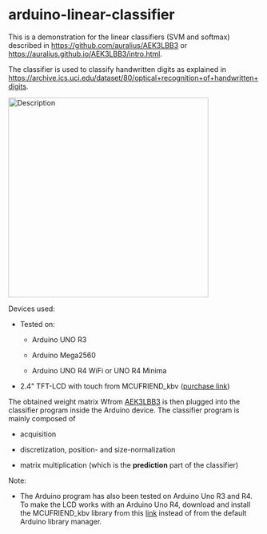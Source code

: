# arduino-linear-classifier

This is a demonstration for the linear classifiers (SVM and softmax) described in https://github.com/auralius/AEK3LBB3 or https://auralius.github.io/AEK3LBB3/intro.html.

The classifier is used to classify handwritten digits as explained in https://archive.ics.uci.edu/dataset/80/optical+recognition+of+handwritten+digits.

 <img src="./demo.gif" alt="Description" width="400">

Devices used:

* Tested on:

    * Arduino UNO R3
    
    * Arduino Mega2560 
    
    * Arduino UNO R4 WiFi or UNO R4 Minima

* 2.4" TFT-LCD with touch from MCUFRIEND_kbv ([purchase link](https://www.tokopedia.com/cncstorebandung/cnc-2-4-tft-lcd-touch-shield-module-for-arduino-uno-mega))

The obtained weight matrix Wfrom [AEK3LBB3](https://github.com/auralius/AEK3LBB3) is then plugged into the classifier program inside the Arduino device. The classifier program is mainly composed of

* acquisition

* discretization, position- and size-normalization

* matrix multiplication (which is the **prediction** part of the classifier)

Note:

* The Arduino program has also been tested on Arduino Uno R3 and R4. To make the LCD works with an Arduino Uno R4, download and install the MCUFRIEND_kbv library from this [link](https://github.com/slviajero/MCUFRIEND_kbv) instead of from the default Arduino library manager.

